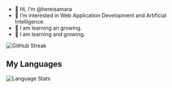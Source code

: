 - 👋 Hi, I’m @hereisamara
- 👀 I’m interested in Web Application Development and Artificial Intelligence.
- 🌱 I am learning an growing. 
- 🌱 I am learning and growing. 

<!-- ![GitHub stats](https://github-readme-stats.vercel.app/api?username=hereisamara&show_icons=true&theme=tokyonight) <br> -->
![GitHub Streak](https://github-readme-streak-stats.herokuapp.com/?user=hereisamara&theme=tokyonight)
## My Languages

![Language Stats](https://quickchart.io/chart/render/zm-cd1c40c6-291e-4317-9f6e-528e56c02bdb?title=Language%20Distribution&labels=C,HTML,Dart,C++,CMake,Swift,Objective-C,Java,Kotlin,Python,Shell,Ruby,JavaScript,CSS,Jupyter-Notebook,Procfile&data1=0.27,9.16,12.76,3.69,2.85,0.28,0.06,0.05,0.04,64.67,0.24,0.1,1.01,0.2,4.61,0.0)
